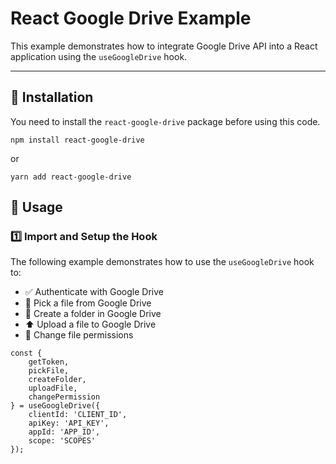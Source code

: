 # **React Google Drive Example**

This example demonstrates how to integrate Google Drive API into a React application using the `useGoogleDrive` hook.

---

## **🚀 Installation**

You need to install the `react-google-drive` package before using this code.

```
npm install react-google-drive
```
or
```
yarn add react-google-drive
```

## 📌 Usage
### **1️⃣ Import and Setup the Hook**

The following example demonstrates how to use the `useGoogleDrive` hook to:

- ✅ Authenticate with Google Drive
- 📂 Pick a file from Google Drive
- 📁 Create a folder in Google Drive
- ⬆️ Upload a file to Google Drive
- 🔑 Change file permissions

```tsx
const {
    getToken,
    pickFile,
    createFolder,
    uploadFile,
    changePermission
} = useGoogleDrive({
    clientId: 'CLIENT_ID',
    apiKey: 'API_KEY',
    appId: 'APP_ID',
    scope: 'SCOPES'
});
```
